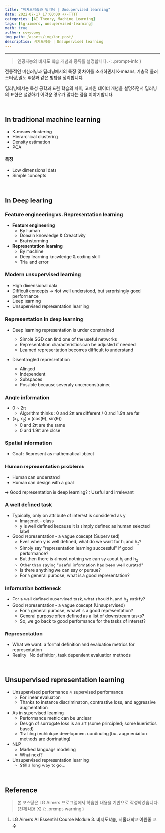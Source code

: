 ```yaml
---
title: "비지도학습과 딥러닝 | Unsupervised learning"
date: 2022-07-17 17:00:00 +/-TTTT
categories: [AI Theory, Machine Learning]
tags: [lg-aimers, unsupervised-learning]
math: true
author: seoyoung
img_path: /assets/img/for_post/
description: 비지도학습 | Unsupervised learning
---
```




----------------

> 인공지능의 비지도 학습 개념과 종류를 설명합니다.
{: .prompt-info }

전통적인 머신러닝과 딥러닝에서의 특징 및 차이를 소개하면서 K-means, 계층적 클러스터링,밀도 추정과 같은 방법을 정리합니다.

딥러닝에서는 특성 공학과 표현 학습의 차이, 고차원 데이터 개념을 설명하면서 딥러닝의 표현은 설명하기 어려운 경우가 많다는 점을 이야기합니다.

&nbsp;
&nbsp;
&nbsp;

## **In traditional machine learning**

- K-means clustering
- Hierarchical clustering
- Density estimation
- PCA

#### 특징

- Low dimensional data
- Simple concepts

&nbsp;
&nbsp;
&nbsp;

## **In Deep learing**

### Feature engineering vs. Representation learning

- **Feature engineering**
  - By human
  - Domain knowledge & Creactivity
  - Brainstorming
- **Representation learning**
  - By machine
  - Deep learning knowledge & coding skill
  - Trial and error



### Modern unsupervised learning

- High dimensional data
- Difficult concepts ➔ Not well understood, but surprisingly good performance
- Deep learning
- Unsupervised representation learning



### Representation in deep learning

- Deep learning representation is under constrained
  - Simple SGD can find one of the useful networks
  - Representation characteristics can be adjusted if needed
  - Learned representation becomes difficult to understand

- Disentangled representation
  - Alinged
  - Independent
  - Subspaces
  - Possible because severaly underconstrained



### Angle information

- 0 ~ 2&pi;
  - Algorithm thinks : 0 and 2&pi; are different / 0 and 1.9&pi; are far
- (x<sub>1</sub>, x<sub>2</sub>) = (cos(&theta;), sin(&theta;))
  - 0 and 2&pi; are the same
  - 0 and 1.9&pi; are close



### Spatial information

- Goal : Represent as mathematical object



### Human representation problems

- Human can understand
- Human can design with a goal

➔ Good representation in deep learning? : Useful and irrelevant



### A well defined task

- Typically, only on attribute of interest is considered as y
  - Imagenet - class
  - y is well defined because it is simply defined as human selected label
- Good representation - a vague concept (Supervised)
  - Even when y is well defined, what do we want for h<sub>i</sub> and h<sub>2</sub>?
  - Simply say "representation learning successful"  if good performance?
  - But then there is almost nothing we can sy about h<sub>i</sub> and h<sub>2</sub>
  - Other than saying "useful information has been well curated"
  - Is there anything we can say or pursue?
  - For a general purpose, what is a good representation?
  
  

### Information bottleneck

- For a well defined supervised task, what should h<sub>i</sub> and h<sub>2</sub> satisfy?
- Good representation - a vague concept (Unsupervised)
  - For a general purpose, whawt is a good representation?
  - General purpose often defined as a list of downstream tasks?
  - So, we go back to good performance for the tasks of interest?



### Representation

- What we want: a formal definition and evaluation metrics for representation
- Reality : No definition, task dependent evaluation methods

&nbsp;
&nbsp;
&nbsp;

## **Unsupervised representation learning**

- Unsupervised performance ≈ supervised performance
  - For linear evaluation
  - Thanks to instance discrimination, contrastive loss, and aggressive augmentation
- As in supervised learning
  - Performance metric can be unclear
  - Design of surrogate loss is an art (some principled; some hueristics based)
  - Training techinique development continuing (but augmentation methods are dominating)
- NLP
  - Masked language modeling
  - What next?
- Unsupervised representation learning
  - Still a long way to go...


&nbsp;
&nbsp;
&nbsp;

## Reference
> 본 포스팅은 LG Aimers 프로그램에서 학습한 내용을 기반으로 작성되었습니다. (전체 내용 X)
{: .prompt-warning }

1. LG Aimers AI Essential Course Module 3. 비지도학습, 서울대학교 이원종 교수

